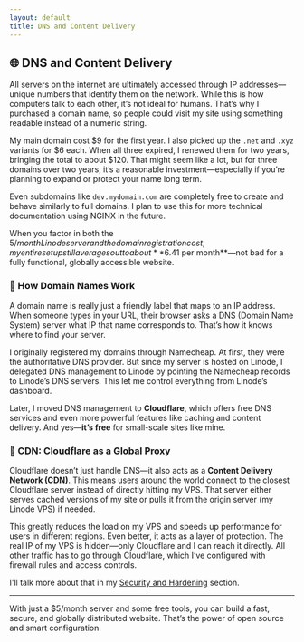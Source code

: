 ```yaml
---
layout: default
title: DNS and Content Delivery
---
```


## 🌐 DNS and Content Delivery

All servers on the internet are ultimately accessed through IP addresses—unique numbers that identify them on the network. While this is how computers talk to each other, it’s not ideal for humans. That’s why I purchased a domain name, so people could visit my site using something readable instead of a numeric string.

My main domain cost $9 for the first year. I also picked up the `.net` and `.xyz` variants for $6 each. When all three expired, I renewed them for two years, bringing the total to about $120. That might seem like a lot, but for three domains over two years, it’s a reasonable investment—especially if you’re planning to expand or protect your name long term.

Even subdomains like `dev.mydomain.com` are completely free to create and behave similarly to full domains. I plan to use this for more technical documentation using NGINX in the future.

When you factor in both the $5/month Linode server and the domain registration cost, my entire setup still averages out to about **$6.41 per month**—not bad for a fully functional, globally accessible website.

### 🧭 How Domain Names Work

A domain name is really just a friendly label that maps to an IP address. When someone types in your URL, their browser asks a DNS (Domain Name System) server what IP that name corresponds to. That’s how it knows where to find your server.

I originally registered my domains through Namecheap. At first, they were the authoritative DNS provider. But since my server is hosted on Linode, I delegated DNS management to Linode by pointing the Namecheap records to Linode’s DNS servers. This let me control everything from Linode’s dashboard.

Later, I moved DNS management to **Cloudflare**, which offers free DNS services and even more powerful features like caching and content delivery. And yes—**it’s free** for small-scale sites like mine.

### 🚀 CDN: Cloudflare as a Global Proxy

Cloudflare doesn’t just handle DNS—it also acts as a **Content Delivery Network (CDN)**. This means users around the world connect to the closest Cloudflare server instead of directly hitting my VPS. That server either serves cached versions of my site or pulls it from the origin server (my Linode VPS) if needed.

This greatly reduces the load on my VPS and speeds up performance for users in different regions. Even better, it acts as a layer of protection. The real IP of my VPS is hidden—only Cloudflare and I can reach it directly. All other traffic has to go through Cloudflare, which I’ve configured with firewall rules and access controls.

I'll talk more about that in my [Security and Hardening](security.md) section.

---

With just a $5/month server and some free tools, you can build a fast, secure, and globally distributed website. That’s the power of open source and smart configuration.
